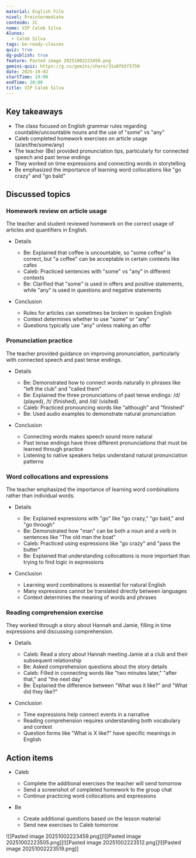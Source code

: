 ```yaml
---
material: English File
nivel: Preintermediate
conteúdo: 2C
nome: VIP Caleb Silva
Alunos:
  - Caleb Silva
tags: be-ready-classes
quiz: true
dg-publish: true
feature: Pasted image 20251002223459.png
gemini-quiz: https://g.co/gemini/share/31a8fb5f5750
date: 2025-10-02
startTime: 19:00
endTime: 20:00
title: VIP Caleb Silva
---
```

## Key takeaways

- The class focused on English grammar rules regarding countable/uncountable nouns and the use of "some" vs "any"
- Caleb completed homework exercises on article usage (a/an/the/some/any)
- The teacher (Be) provided pronunciation tips, particularly for connected speech and past tense endings
- They worked on time expressions and connecting words in storytelling
- Be emphasized the importance of learning word collocations like "go crazy" and "go bald"

## Discussed topics

### Homework review on article usage

The teacher and student reviewed homework on the correct usage of articles and quantifiers in English.

- Details
    
    - Be: Explained that coffee is uncountable, so "some coffee" is correct, but "a coffee" can be acceptable in certain contexts like cafes
    - Caleb: Practiced sentences with "some" vs "any" in different contexts
    - Be: Clarified that "some" is used in offers and positive statements, while "any" is used in questions and negative statements
- Conclusion
    
    - Rules for articles can sometimes be broken in spoken English
    - Context determines whether to use "some" or "any"
    - Questions typically use "any" unless making an offer

### Pronunciation practice

The teacher provided guidance on improving pronunciation, particularly with connected speech and past tense endings.

- Details
    
    - Be: Demonstrated how to connect words naturally in phrases like "left the club" and "called them"
    - Be: Explained the three pronunciations of past tense endings: /d/ (played), /t/ (finished), and /id/ (visited)
    - Caleb: Practiced pronouncing words like "although" and "finished"
    - Be: Used audio examples to demonstrate natural pronunciation
- Conclusion
    
    - Connecting words makes speech sound more natural
    - Past tense endings have three different pronunciations that must be learned through practice
    - Listening to native speakers helps understand natural pronunciation patterns

### Word collocations and expressions

The teacher emphasized the importance of learning word combinations rather than individual words.

- Details
    
    - Be: Explained expressions with "go" like "go crazy," "go bald," and "go through"
    - Be: Demonstrated how "man" can be both a noun and a verb in sentences like "The old man the boat"
    - Caleb: Practiced using expressions like "go crazy" and "pass the butter"
    - Be: Explained that understanding collocations is more important than trying to find logic in expressions
- Conclusion
    
    - Learning word combinations is essential for natural English
    - Many expressions cannot be translated directly between languages
    - Context determines the meaning of words and phrases

### Reading comprehension exercise

They worked through a story about Hannah and Jamie, filling in time expressions and discussing comprehension.

- Details
    
    - Caleb: Read a story about Hannah meeting Jamie at a club and their subsequent relationship
    - Be: Asked comprehension questions about the story details
    - Caleb: Filled in connecting words like "two minutes later," "after that," and "the next day"
    - Be: Explained the difference between "What was it like?" and "What did they like?"
- Conclusion
    
    - Time expressions help connect events in a narrative
    - Reading comprehension requires understanding both vocabulary and context
    - Question forms like "What is X like?" have specific meanings in English

## Action items

- Caleb
    
    - Complete the additional exercises the teacher will send tomorrow
    - Send a screenshot of completed homework to the group chat
    - Continue practicing word collocations and expressions
- Be
    
    - Create additional questions based on the lesson material
    - Send new exercises to Caleb tomorrow

![[Pasted image 20251002223459.png]]![[Pasted image 20251002223505.png]]![[Pasted image 20251002223512.png]]![[Pasted image 20251002223519.png]]